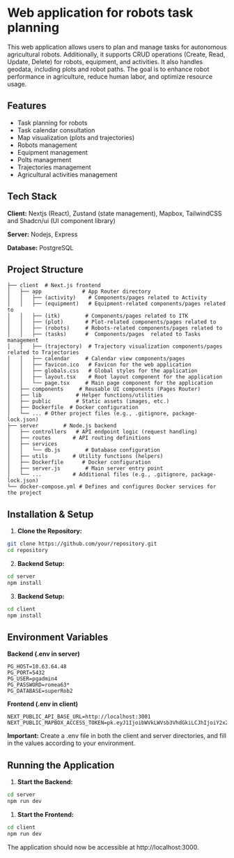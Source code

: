 
# Web application for robots task planning


This web application allows users to plan and manage tasks for autonomous agricultural robots. Additionally, it supports CRUD operations (Create, Read, Update, Delete) for robots, equipment, and activities. It also handles geodata, including plots and robot paths. The goal is to enhance robot performance in agriculture, reduce human labor, and optimize resource usage.
## Features

- Task planning for robots
- Task calendar consultation
- Map visualization (plots and trajectories)
- Robots management
- Equipment management
- Polts management
- Trajectories management
- Agricultural activities management


## Tech Stack

**Client:** Nextjs (React), Zustand (state management), Mapbox, TailwindCSS and Shadcn/ui (UI component library)

**Server:** Nodejs, Express

**Database:** PostgreSQL
 

##  Project Structure

```
├── client  # Next.js frontend
│   ├── app             # App Router directory
│   │   ├── (activity)    # Components/pages related to Activity
│   │   ├── (equipment)   # Equipment-related components/pages related to
│   │   ├── (itk)        # Components/pages related to ITK 
│   │   ├── (plot)       # Plot-related components/pages related to
│   │   ├── (robots)     # Robots-related components/pages related to
│   │   ├── (tasks)      #  Components/pages  related to Tasks management
│   │   ├── (trajectory)  # Trajectory visualization components/pages  related to Trajectories
│   │   ├── calendar     # Calendar view components/pages
│   │   ├── favicon.ico   # Favicon for the web application
│   │   ├── globals.css   # Global styles for the application
│   │   ├── layout.tsx    # Root layout component for the application
│   │   └── page.tsx     # Main page component for the application
│   ├── components     # Reusable UI components (Pages Router)
│   ├── lib           # Helper functions/utilities
│   ├── public        # Static assets (images, etc.)
│   ├── Dockerfile  # Docker configuration
│   └── ... # Other project files (e.g., .gitignore, package-lock.json) 
├── server        # Node.js backend
│   ├── controllers   # API endpoint logic (request handling)
│   ├── routes       # API routing definitions
│   ├── services    
│   │   └── db.js        # Database configuration
│   ├── utils        # Utility functions (helpers)
│   ├── Dockerfile      # Docker configuration 
│   ├── server.js        # Main server entry point
│   └── ...          # Additional files (e.g., .gitignore, package-lock.json) 
└── docker-compose.yml # Defines and configures Docker services for the project        
```

## Installation & Setup

1. **Clone the Repository:** 

```bash
git clone https://github.com/your/repository.git
cd repository
```

2. **Backend Setup:**

```bash
cd server
npm install
```

3. **Backend Setup:**

```bash
cd client
npm install
```

## Environment Variables

**Backend (.env in server)**

    PG_HOST=10.63.64.48
    PG_PORT=5432
    PG_USER=pgadmin4
    PG_PASSWORD=romea63*
    PG_DATABASE=superRob2

**Frontend (.env in client)**

    NEXT_PUBLIC_API_BASE_URL=http://localhost:3001
    NEXT_PUBLIC_MAPBOX_ACCESS_TOKEN=pk.eyJ1IjoibWVkLWVsb3VhdGkiLCJhIjoiY2x2MmJ4N29kMGhqYTJrcWdxcGZlbzlpYyJ9.lVWA68ii73zucSENv3ETRA

**Important:** Create a .env file in both the client and server directories, and fill in the values according to your environment.
## Running the Application

1. **Start the Backend:** 

```bash
cd server
npm run dev
```

1. **Start the Frontend:** 

```bash
cd client
npm run dev
```

The application should now be accessible at http://localhost:3000.

